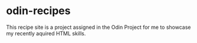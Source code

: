 # odin-recipes
This recipe site is a project assigned in the Odin Project for me to
showcase my recently aquired HTML skills.
